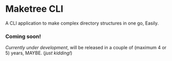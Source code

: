 # Maketree CLI

A CLI application to make complex directory structures in one go, Easily.


### Coming soon!
_Currently under development_, will be released in a couple of (maximum 4 or 5) years, MAYBE. (_just kidding!_)
